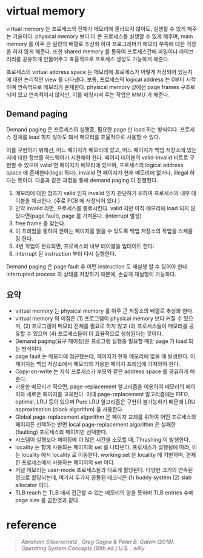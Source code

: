 # virtual memory

virtual memory 는 프로세스의 전체가 메모리에 올라오지 않아도, 실행할 수 있게 해주는 기술이다. physical memory 보다 더 큰 프로세스를 실행할 수 있게 해주며, main memory 를 아주 큰 일련의 배열로 추상화 하여 프로그래머가 메모리 부족에 대한 걱정을 하지 않게 해준다. 또한 shared memory 를 통하여 프로세스간에 파일이나 라이브러리를 공유하게 만들어주고 효율적으로 프로세스 생성도 가능하게 해준다.

프로세스의 virtual address space 는 메모리에 프로세스가 어떻게 저장되어 있는지에 대한 논리적인 view 를 나타낸다. 보통, 프로세스의 logical address 는 0부터 시작하며 연속적으로 메모리가 존재한다. physical memory 상에선 page frames 구조로 되어 있고 연속적이지 않지만, 이를 매칭시켜 주는 작업은 MMU 가 해준다.

## Demand paging

Demand paging 은 프로세스의 실행중, 필요한 page 만 load 하는 방식이다. 프로세스 전체를 load 하지 않아도 돼서 메모리를 효율적으로 사용할 수 있다.

이를 구현하기 위해선, 어느 페이지가 메모리에 있고, 어느 페이지가 백업 저장소에 있는지에 대한 정보를 하드웨어가 지원해야 한다. 페이지 테이블의 valid-invalid 비트로 구현할 수 있으며 valid 면 페이지가 메모리에 있으며, 프로세스의 logical address space 에 존재한다(legal 하다). invalid 면 페이지가 현재 메모리에 없거나, illegal 하다는 뜻이다. 다음과 같은 과정을 통해 demand paging 이 진행된다.

1. 메모리에 대한 참조가 valid 인지 invalid 인지 판단하기 위하여 프로세스의 내부 테이블을 체크한다. (주로 PCB 에 저장되어 있다.)
2. 만약 invalid 라면, 프로세스를 종료시킨다. valid 지만 아직 메모리에 load 되지 않았다면(page fault), page 를 가져온다. (interrupt 발생)
3. free frame 을 찾는다.
4. 이 프레임을 통하여 원하는 페이지를 읽을 수 있도록 백업 저장소의 작업을 스케쥴링 한다.
5. 4번 작업이 완료되면, 프로세스의 내부 테이블을 업데이트 한다.
6. interrupt 된 instruction 부터 다시 실행한다.

Demand paging 은 page fault 후 어떤 instruction 도 재실행 할 수 있어야 한다. interrupted process 의 상태를 저장하기 때문에, 손쉽게 재실행이 가능하다.

## 요약

- virtual memory 는 physical memory 를 아주 큰 저장소의 배열로 추상화 한다.
- virtual memory 의 이점은 (1) 프로그램이 physical memory 보다 커질 수 있으며, (2) 프로그램이 메모리 전체를 필요로 하지 않고 (3) 프로세스들이 메모리를 공유할 수 있으며 (4) 프로세스들이 더 효율적으로 생성된다는 것이다.
- Demand paging(요구 페이징)은 프로그램 실행중 필요할 때만 page 가 load 되는 방식이다.
- page fault 는 메모리에 접근했는데, 페이지가 현재 메모리에 없을 때 발생한다. 이 페이지는 백업 저장소에서 메모리의 가용한 페이지 프레임에 가져와야 한다.
- Copy-on-write 는 자식 프로세스가 부모와 같은 address space 를 공유하게 해준다.
- 가용한 메모리가 적으면, page-replacement 알고리즘을 이용하여 메모리의 페이지와 새로은 페이지를 교체한다. 이때 page-replacement 알고리즘에는 FIFO, optimal, LRU 등이 있으며 Pure LRU 알고리즘은 구현이 불가능하기 때문에 LRU approximation (clock algorithm) 을 사용한다.
- Global page-replacement algorithm 은 페이지 교체를 위하여 어떤 프로세스의 페이지든 선택하는 반면 local page-replacement algorithm 은 실패한(faulting) 프로세스의 페이지만 선택한다.
- 시스템이 실행보다 페이징에 더 많은 시간을 소모할 때, Thrashing 이 발생한다.
- locality 는 함께 사용되는 페이지의 set 를 나타낸다. 프로세스가 실행됨에 따라, 이는 locality 에서 locality 로 이동한다. working set 은 locality 에 기반하며, 현재 한 프로세스에서 사용하는 페이지의 set 이다.
- 커널 메모리는 user-mode 프로세스들과 다르게 할당된다. 다양한 크기의 연속된 청크로 할당되는데, 여기서 두가지 공통된 테크닉은 (1) buddy system (2) slab allocator 이다.
- TLB reach 는 TLB 에서 접근할 수 있는 메모리의 양을 뜻하며 TLB entries 수에 page size 를 곱한것과 같다.

# reference

> _Abraham Silberschatz , Greg Gagne & Peter B. Galvin (2018). Operating System Concepts (10th ed.) U.S. : willy_
